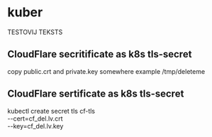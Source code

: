 # kuber
TESTOVIJ TEKSTS

## CloudFlare secritificate as k8s tls-secret
copy public.crt and private.key somewhere example /tmp/deleteme
## CloudFlare sertificate as k8s tls-secret
kubectl create secret tls cf-tls \
  --cert=cf_del.lv.crt \
  --key=cf_del.lv.key

